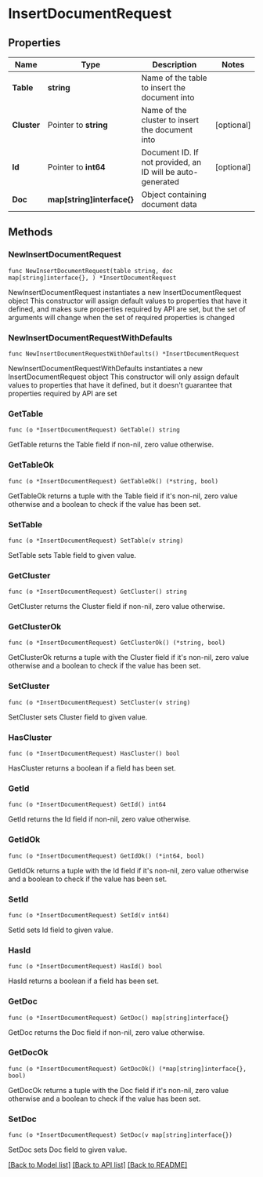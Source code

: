 # InsertDocumentRequest

## Properties

Name | Type | Description | Notes
------------ | ------------- | ------------- | -------------
**Table** | **string** | Name of the table to insert the document into | 
**Cluster** | Pointer to **string** | Name of the cluster to insert the document into | [optional] 
**Id** | Pointer to **int64** | Document ID. If not provided, an ID will be auto-generated  | [optional] 
**Doc** | **map[string]interface{}** | Object containing document data  | 

## Methods

### NewInsertDocumentRequest

`func NewInsertDocumentRequest(table string, doc map[string]interface{}, ) *InsertDocumentRequest`

NewInsertDocumentRequest instantiates a new InsertDocumentRequest object
This constructor will assign default values to properties that have it defined,
and makes sure properties required by API are set, but the set of arguments
will change when the set of required properties is changed

### NewInsertDocumentRequestWithDefaults

`func NewInsertDocumentRequestWithDefaults() *InsertDocumentRequest`

NewInsertDocumentRequestWithDefaults instantiates a new InsertDocumentRequest object
This constructor will only assign default values to properties that have it defined,
but it doesn't guarantee that properties required by API are set

### GetTable

`func (o *InsertDocumentRequest) GetTable() string`

GetTable returns the Table field if non-nil, zero value otherwise.

### GetTableOk

`func (o *InsertDocumentRequest) GetTableOk() (*string, bool)`

GetTableOk returns a tuple with the Table field if it's non-nil, zero value otherwise
and a boolean to check if the value has been set.

### SetTable

`func (o *InsertDocumentRequest) SetTable(v string)`

SetTable sets Table field to given value.


### GetCluster

`func (o *InsertDocumentRequest) GetCluster() string`

GetCluster returns the Cluster field if non-nil, zero value otherwise.

### GetClusterOk

`func (o *InsertDocumentRequest) GetClusterOk() (*string, bool)`

GetClusterOk returns a tuple with the Cluster field if it's non-nil, zero value otherwise
and a boolean to check if the value has been set.

### SetCluster

`func (o *InsertDocumentRequest) SetCluster(v string)`

SetCluster sets Cluster field to given value.

### HasCluster

`func (o *InsertDocumentRequest) HasCluster() bool`

HasCluster returns a boolean if a field has been set.

### GetId

`func (o *InsertDocumentRequest) GetId() int64`

GetId returns the Id field if non-nil, zero value otherwise.

### GetIdOk

`func (o *InsertDocumentRequest) GetIdOk() (*int64, bool)`

GetIdOk returns a tuple with the Id field if it's non-nil, zero value otherwise
and a boolean to check if the value has been set.

### SetId

`func (o *InsertDocumentRequest) SetId(v int64)`

SetId sets Id field to given value.

### HasId

`func (o *InsertDocumentRequest) HasId() bool`

HasId returns a boolean if a field has been set.

### GetDoc

`func (o *InsertDocumentRequest) GetDoc() map[string]interface{}`

GetDoc returns the Doc field if non-nil, zero value otherwise.

### GetDocOk

`func (o *InsertDocumentRequest) GetDocOk() (*map[string]interface{}, bool)`

GetDocOk returns a tuple with the Doc field if it's non-nil, zero value otherwise
and a boolean to check if the value has been set.

### SetDoc

`func (o *InsertDocumentRequest) SetDoc(v map[string]interface{})`

SetDoc sets Doc field to given value.



[[Back to Model list]](../README.md#documentation-for-models) [[Back to API list]](../README.md#documentation-for-api-endpoints) [[Back to README]](../README.md)


